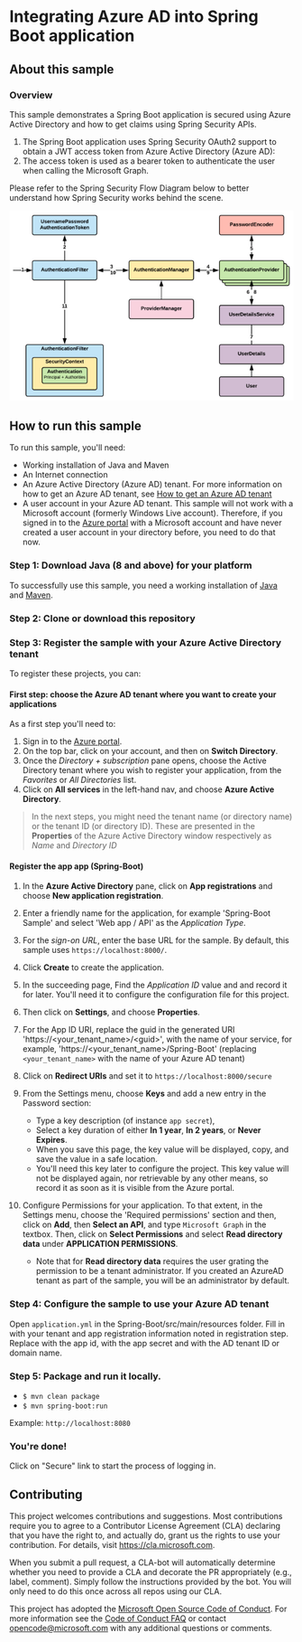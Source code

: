 # Integrating Azure AD into Spring Boot application

## About this sample

### Overview

This sample demonstrates a Spring Boot application is secured using Azure Active Directory and how to get claims using Spring Security APIs. 

1. The Spring Boot application uses Spring Security OAuth2 support to obtain a JWT access token from Azure Active Directory (Azure AD):
2. The access token is used as a bearer token to authenticate the user when calling the Microsoft Graph.

Please refer to the Spring Security Flow Diagram below to better understand how Spring Security works behind the scene.

![Spring Security Flow Diagram](spring-security-flow.png)

## How to run this sample

To run this sample, you'll need:

- Working installation of Java and Maven
- An Internet connection
- An Azure Active Directory (Azure AD) tenant. For more information on how to get an Azure AD tenant, see [How to get an Azure AD tenant](https://azure.microsoft.com/en-us/documentation/articles/active-directory-howto-tenant/) 
- A user account in your Azure AD tenant. This sample will not work with a Microsoft account (formerly Windows Live account). Therefore, if you signed in to the [Azure portal](https://portal.azure.com) with a Microsoft account and have never created a user account in your directory before, you need to do that now.

### Step 1: Download Java (8 and above) for your platform

To successfully use this sample, you need a working installation of [Java](http://www.oracle.com/technetwork/java/javase/downloads/index.html) and [Maven](https://maven.apache.org/).

### Step 2:  Clone or download this repository

### Step 3:  Register the sample with your Azure Active Directory tenant

To register these projects, you can:

#### First step: choose the Azure AD tenant where you want to create your applications

As a first step you'll need to:

1. Sign in to the [Azure portal](https://portal.azure.com).
1. On the top bar, click on your account, and then on **Switch Directory**. 
1. Once the *Directory + subscription* pane opens, choose the Active Directory tenant where you wish to register your application, from the *Favorites* or *All Directories* list.
1. Click on **All services** in the left-hand nav, and choose **Azure Active Directory**.

> In the next steps, you might need the tenant name (or directory name) or the tenant ID (or directory ID). These are presented in the **Properties**
of the Azure Active Directory window respectively as *Name* and *Directory ID*

#### Register the app app (Spring-Boot)

1. In the  **Azure Active Directory** pane, click on **App registrations** and choose **New application registration**.
1. Enter a friendly name for the application, for example 'Spring-Boot Sample' and select 'Web app / API' as the *Application Type*.
1. For the *sign-on URL*, enter the base URL for the sample. By default, this sample uses `https://localhost:8000/`.
1. Click **Create** to create the application.
1. In the succeeding page, Find the *Application ID* value and and record it for later. You'll need it to configure the configuration file for this project.
1. Then click on **Settings**, and choose **Properties**.
1. For the App ID URI, replace the guid in the generated URI 'https://\<your_tenant_name\>/\<guid\>', with the name of your service, for example, 'https://\<your_tenant_name\>/Spring-Boot' (replacing `<your_tenant_name>` with the name of your Azure AD tenant)
1. Click on **Redirect URIs** and set it to `https://localhost:8000/secure`
1. From the Settings menu, choose **Keys** and add a new entry in the Password section:

   - Type a key description (of instance `app secret`),
   - Select a key duration of either **In 1 year**, **In 2 years**, or **Never Expires**.
   - When you save this page, the key value will be displayed, copy, and save the value in a safe location.
   - You'll need this key later to configure the project. This key value will not be displayed again, nor retrievable by any other means, so record it as soon as it is visible from the Azure portal.
1. Configure Permissions for your application. To that extent, in the Settings menu, choose the 'Required permissions' section and then,
   click on **Add**, then **Select an API**, and type `Microsoft Graph` in the textbox. Then, click on  **Select Permissions** and select **Read directory data** under **APPLICATION PERMISSIONS**.
   - Note that for **Read directory data** requires the user grating the
     permission to be a tenant administrator. If you created an AzureAD tenant
     as part of the sample, you will be an administrator by default. 

### Step 4:  Configure the sample to use your Azure AD tenant

Open `application.yml` in the Spring-Boot/src/main/resources folder. Fill in with your tenant and app registration information noted in registration step. Replace <client id> with the app id, <client secret> with the app secret and <AD tenant> with the AD tenant ID or domain name.

### Step 5: Package and run it locally.

- `$ mvn clean package`
- `$ mvn spring-boot:run`

Example: `http://localhost:8080`

### You're done!

Click on "Secure" link to start the process of logging in.

## Contributing

This project welcomes contributions and suggestions.  Most contributions require you to agree to a
Contributor License Agreement (CLA) declaring that you have the right to, and actually do, grant us
the rights to use your contribution. For details, visit https://cla.microsoft.com.

When you submit a pull request, a CLA-bot will automatically determine whether you need to provide
a CLA and decorate the PR appropriately (e.g., label, comment). Simply follow the instructions
provided by the bot. You will only need to do this once across all repos using our CLA.

This project has adopted the [Microsoft Open Source Code of Conduct](https://opensource.microsoft.com/codeofconduct/).
For more information see the [Code of Conduct FAQ](https://opensource.microsoft.com/codeofconduct/faq/) or
contact [opencode@microsoft.com](mailto:opencode@microsoft.com) with any additional questions or comments.
